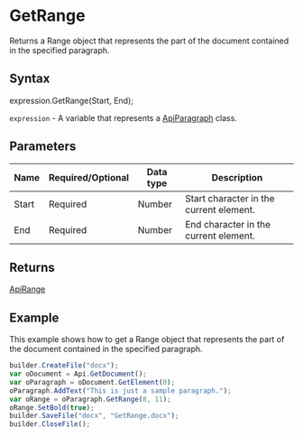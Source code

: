 # GetRange

Returns a Range object that represents the part of the document contained in the specified paragraph.

## Syntax

expression.GetRange(Start, End);

`expression` - A variable that represents a [ApiParagraph](../ApiParagraph.md) class.

## Parameters

| **Name** | **Required/Optional** | **Data type** | **Description** |
| ------------- | ------------- | ------------- | ------------- |
| Start | Required | Number | Start character in the current element. |
| End | Required | Number | End character in the current element. |

## Returns

[ApiRange](../../ApiRange/ApiRange.md)

## Example

This example shows how to get a Range object that represents the part of the document contained in the specified paragraph.

```javascript
builder.CreateFile("docx");
var oDocument = Api.GetDocument();
var oParagraph = oDocument.GetElement(0);
oParagraph.AddText("This is just a sample paragraph.");
var oRange = oParagraph.GetRange(8, 11);
oRange.SetBold(true);
builder.SaveFile("docx", "GetRange.docx");
builder.CloseFile();
```